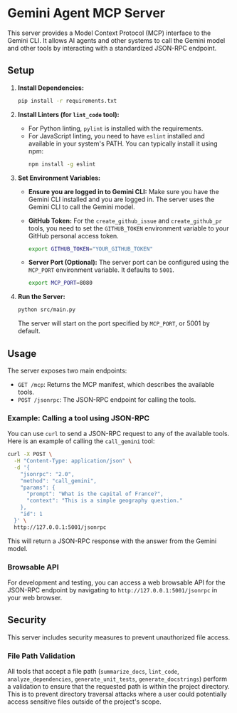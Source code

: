 # Gemini Agent MCP Server

This server provides a Model Context Protocol (MCP) interface to the Gemini CLI. It allows AI agents and other systems to call the Gemini model and other tools by interacting with a standardized JSON-RPC endpoint.

## Setup

1.  **Install Dependencies:**

    ```bash
    pip install -r requirements.txt
    ```

2.  **Install Linters (for `lint_code` tool):**

    *   For Python linting, `pylint` is installed with the requirements.
    *   For JavaScript linting, you need to have `eslint` installed and available in your system's PATH. You can typically install it using npm:
        ```bash
        npm install -g eslint
        ```

3.  **Set Environment Variables:**

    *   **Ensure you are logged in to Gemini CLI:** Make sure you have the Gemini CLI installed and you are logged in. The server uses the Gemini CLI to call the Gemini model.

    *   **GitHub Token:** For the `create_github_issue` and `create_github_pr` tools, you need to set the `GITHUB_TOKEN` environment variable to your GitHub personal access token.

        ```bash
        export GITHUB_TOKEN="YOUR_GITHUB_TOKEN"
        ```

    *   **Server Port (Optional):** The server port can be configured using the `MCP_PORT` environment variable. It defaults to `5001`.

        ```bash
        export MCP_PORT=8080
        ```

4.  **Run the Server:**

    ```bash
    python src/main.py
    ```

    The server will start on the port specified by `MCP_PORT`, or 5001 by default.

## Usage

The server exposes two main endpoints:

*   `GET /mcp`: Returns the MCP manifest, which describes the available tools.
*   `POST /jsonrpc`: The JSON-RPC endpoint for calling the tools.

### Example: Calling a tool using JSON-RPC

You can use `curl` to send a JSON-RPC request to any of the available tools. Here is an example of calling the `call_gemini` tool:

```bash
curl -X POST \
  -H "Content-Type: application/json" \
  -d '{
    "jsonrpc": "2.0",
    "method": "call_gemini",
    "params": {
      "prompt": "What is the capital of France?",
      "context": "This is a simple geography question."
    },
    "id": 1
  }' \
  http://127.0.0.1:5001/jsonrpc
```

This will return a JSON-RPC response with the answer from the Gemini model.

### Browsable API

For development and testing, you can access a web browsable API for the JSON-RPC endpoint by navigating to `http://127.0.0.1:5001/jsonrpc` in your web browser.

## Security

This server includes security measures to prevent unauthorized file access.

### File Path Validation

All tools that accept a file path (`summarize_docs`, `lint_code`, `analyze_dependencies`, `generate_unit_tests`, `generate_docstrings`) perform a validation to ensure that the requested path is within the project directory. This is to prevent directory traversal attacks where a user could potentially access sensitive files outside of the project's scope.
